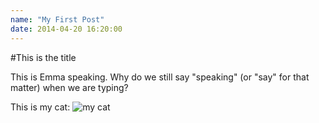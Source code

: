 ```yaml
---
name: "My First Post"
date: 2014-04-20 16:20:00
---
```


#This is the title

This is Emma speaking. Why do we still say "speaking" (or "say" for that matter) when we are typing?

This is my cat: 
![my cat](../img/favorite_01.gif)